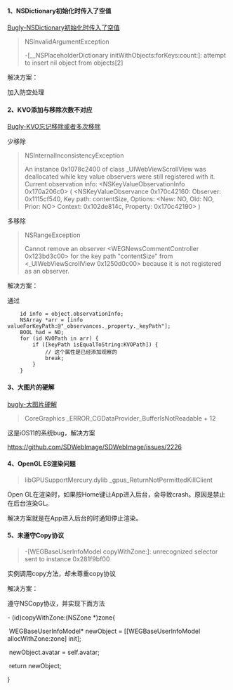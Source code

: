 #### 1、NSDictionary初始化时传入了空值

[Bugly-NSDictionary初始化时传入了空值](https://bugly.qq.com/v2/crash-reporting/crashes/900019386/305776?pid=2&crashDataType=unSystemExit)

> NSInvalidArgumentException
>
> -[__NSPlaceholderDictionary initWithObjects:forKeys:count:]: attempt to insert nil object from objects[2]

解决方案：

加入防空处理

#### 2、KVO添加与移除次数不对应

[Bugly-KVO忘记移除或者多次移除](https://bugly.qq.com/v2/crash-reporting/crashes/900019386/360055?pid=2&crashDataType=unSystemExit)

少移除

> NSInternalInconsistencyException
>
> An instance 0x1078c2400 of class _UIWebViewScrollView was deallocated while key value observers were still registered with it. Current observation info: <NSKeyValueObservationInfo 0x170a206c0> ( <NSKeyValueObservance 0x170c42160: Observer: 0x1115cf540, Key path: contentSize, Options: <New: NO, Old: NO, Prior: NO> Context: 0x102de814c, Property: 0x170c42190> )

多移除

> NSRangeException
>
> Cannot remove an observer <WEGNewsCommentController 0x123bd3c00> for the key path "contentSize" from <_UIWebViewScrollView 0x1250d0c00> because it is not registered as an observer.

解决方案：

通过

```objc
    id info = object.observationInfo;
    NSArray *arr = [info valueForKeyPath:@"_observances._property._keyPath"];
    BOOL had = NO;
    for (id KVOPath in arr) {
        if ([keyPath isEqualToString:KVOPath]) {
            // 这个属性是已经添加观察的
            break;
        }
    }
```

#### 3、大图片的硬解

[bugly-大图片硬解](https://bugly.qq.com/v2/crash-reporting/crashes/900019386/240919?pid=2&crashDataType=unSystemExit)

> CoreGraphics  _ERROR_CGDataProvider_BufferIsNotReadable + 12

这是iOS11的系统bug，解决方案

https://github.com/SDWebImage/SDWebImage/issues/2226

#### 4、OpenGL ES渲染问题

> libGPUSupportMercury.dylib  _gpus_ReturnNotPermittedKillClient

Open GL在渲染时，如果按Home键让App进入后台，会导致crash。原因是禁止在后台渲染GL。

解决方案就是在App进入后台的时通知停止渲染。

#### 5、未遵守Copy协议

> -[WEGBaseUserInfoModel copyWithZone:]: unrecognized selector sent to instance 0x281f9bf00

实例调用copy方法，却未尊重copy协议

解决方案：

遵守NSCopy协议，并实现下面方法

\- (id)copyWithZone:(NSZone *)zone{

​    WEGBaseUserInfoModel* newObject = [[WEGBaseUserInfoModel allocWithZone:zone] init];

​    newObject.avatar = self.avatar;

​    return newObject;

}